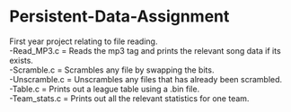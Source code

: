 # Persistent-Data-Assignment  
First year project relating to file reading.  
-Read_MP3.c = Reads the mp3 tag and prints the relevant song data if its exists.  
-Scramble.c = Scrambles any file by swapping the bits.  
-Unscramble.c = Unscrambles any files that has already been scrambled.  
-Table.c = Prints out a league table using a .bin file.  
-Team_stats.c = Prints out all the relevant statistics for one team.  

